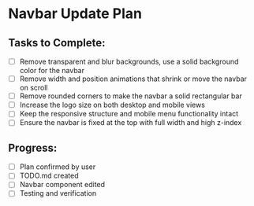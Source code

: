 # Navbar Update Plan

## Tasks to Complete:
- [ ] Remove transparent and blur backgrounds, use a solid background color for the navbar
- [ ] Remove width and position animations that shrink or move the navbar on scroll
- [ ] Remove rounded corners to make the navbar a solid rectangular bar
- [ ] Increase the logo size on both desktop and mobile views
- [ ] Keep the responsive structure and mobile menu functionality intact
- [ ] Ensure the navbar is fixed at the top with full width and high z-index

## Progress:
- [ ] Plan confirmed by user
- [ ] TODO.md created
- [ ] Navbar component edited
- [ ] Testing and verification
